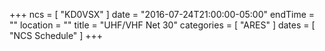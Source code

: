 +++
ncs = [ "KD0VSX" ]
date = "2016-07-24T21:00:00-05:00"
endTime = ""
location = ""
title = "UHF/VHF Net 30"
categories = [ "ARES" ]
dates = [ "NCS Schedule" ]
+++
